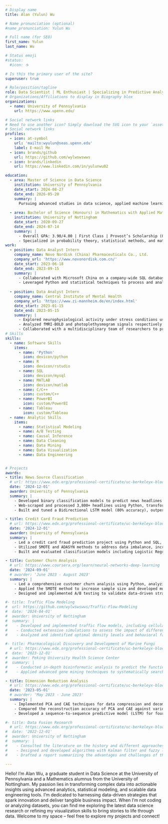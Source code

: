 ```yaml
---
# Display name
title: Alan (Yulun) Wu

# Name pronunciation (optional)
#name_pronunciation: Yulun Wu

# Full name (for SEO)
first_name: Yulun
last_name: Wu

# Status emoji
#status:
  #icon: ☕️

# Is this the primary user of the site?
superuser: true

# Role/position/tagline
role: Data Scientist | ML Enthusiast | Specializing in Predictive Analytics & Data Solutions
# Organizations/Affiliations to display in Biography blox
organizations:
  - name: University of Pennsylvania
    url: https://www.upenn.edu/

# Social network links
# Need to use another icon? Simply download the SVG icon to your `assets/media/icons/` folder.
# Social network links
profiles:
  - icon: at-symbol
    url: 'mailto:wyulun@seas.upenn.edu'
    label: E-mail Me
  - icon: brands/github
    url: https://github.com/wylwswswws
  - icon: brands/linkedin
    url: https://www.linkedin.com/in/yulunwu02

education:
  - area: Master of Science in Data Science
    institution: University of Pennsylvania
    date_start: 2024-08-27
    date_end: 2026-05-20
    summary: |
      Pursuing advanced studies in data science, applied machine learning, and statistical modeling. 
      
  - area: Bachelor of Science (Honours) in Mathematics with Applied Mathematics
    institution: University of Nottingham
    date_start: 2020-09-27
    date_end: 2024-07-14
    summary: |
      - Overall GPA: 3.90/4.00 | First Class | Provost’s Scholarship (06/2021)
      - Specialized in probability theory, statistical methods, and mathematical modeling. 
work:
  - position: Data Analyst Intern
    company_name: Novo Nordisk (China) Pharmaceuticals Co., Ltd.
    company_url: 'https://www.novonordisk.com.cn/'
    date_start: 2023-06-18
    date_end: 2023-09-15
    summary: |
      - Collaborated with Microsoft China on a company-wide SQL database migration project regarding to customer representative behavior, consolidating five databases into one. Reduced query runtime by 30% through SQL optimization, increasing database migration efficiency.
      - Leveraged Python and statistical techniques to process and analyze historical sales promotion data for pharmaceuticals. Generated predictive insights that improved promotional budget allocation accuracy by 20%, contributing to $100,000 in cost savings. 
      
  - position: Data Analyst Intern
    company_name: Central Institute of Mental Health
    company_url: 'https://www.zi-mannheim.de/en/index.html'
    date_start: 2023-01-15
    date_end: 2023-05-15
    summary: |
      - Explored neurophysiological activity under stress conditions using a neuropsychological paradigm and combining functional MRI and heart rate signal (in collaboration with the Max Planck Institute of Psychiatry). 
      - Analyzed fMRI-BOLD and photoplethysmogram signals respectively utilizing generalized linear models (GLM) and wabp algorithm in MATLAB and found brain regions’ interaction with the autonomic nervous system under stress. 
      - Collaborated with a multidisciplinary team of researchers to prepare and deliver a comprehensive presentation at an academic seminar at Heidelberg University, engaging over 20 scholars and researchers in discussions about findings. 
# Skills
skills:
  - name: Software Skills
    items:
      - name: 'Python'
        icon: devicon/python
      - name: R
        icon: devicon/rstudio
      - name: SQL
        icon: devicon/mysql
      - name: MATLAB
        icon: devicon/matlab
      - name: C/C++
        icon: custom/C++
      - name: PowerBI
        icon: custom/PowerBI
      - name: Tableau
        icon: custom/Tableau
  - name: Analytic Skills
    items:
      - name: Statistical Modeling
      - name: A/B Testing
      - name: Causal Inference
      - name: Data Cleaning
      - name: Data Mining
      - name: Data Visualization
      - name: Data Engineering


# Projects
awards:
- title: News Source Classification
  # url: https://www.edx.org/professional-certificate/uc-berkeleyx-blockchain-fundamentals
  date: '2024-12-01'
  awarder: University of Pennsylvania
  summary: |
    - Developed binary classification models to predict news headlines’ sources (Fox News vs. NBC News), leveraging advanced NLP techniques to reveal stylistic and vocabulary differences.
    - Web-scraped and processed 3,800+ headlines using Python, transforming text data via TF-IDF and Word2Vec vectorization, and enriching features through bigram/trigram extraction.
    - Built and tuned a Bidirectional LSTM model (80% accuracy), outperforming a baseline Logistic Regression (66%); mitigated overfitting through extensive hyperparameter optimization.

- title: Credit Card Fraud Prediction
  # url: https://www.edx.org/professional-certificate/uc-berkeleyx-blockchain-fundamentals
  date: '2024-12-01'
  awarder: University of Pennsylvania
  summary: |
    - Led a credit card fraud prediction project using Python and SQL, analyzing over 50,000 transaction records to identify key patterns and factors contributing to fraudulent activities, such as transaction amount, location anomalies, and user behavior.
    - Utilized SMOTE and ADASYN methods to address data imbalance, increasing sample size for robust model training. Enhanced feature extraction by leveraging Long Short-Term Memory (LSTM) networks for detecting temporal patterns.
    - Built and evaluated classification models including Logistic Regression, Random Forest, and XGBoost, achieving a 90% prediction accuracy with XGBoost. Explained model predictions using SHAP value charts, enabling stakeholders to understand key drivers of fraud.

- title: Customer Churn Analysis 
  # url: https://www.coursera.org/learn/neural-networks-deep-learning
  date: '2024-09-01'
  # awarder: 'June 2023 - August 2023'
  summary: |
    - Led a comprehensive customer churn analysis using Python, analyzing data from over 7,000 customer records to identify key factors such as contract length, monthly charges and customer service response time influencing churn rates. 
    - Applied the SMOTE method to increase sample size and developed multiple classification models (Logistic Regression, Random Forest, XGBoost) to predict potential customer churn. Achieved an accuracy of 0.9 using XGBoost and created SHAP value charts to explain the model. 
    - Designed and implemented A/B testing to validate data-driven strategies for reducing customer churn, comparing pre-and post-intervention churn rates to measure the effectiveness of the campaign. 

#- title: Traffic Flow Modeling
#  url: https://github.com/wylwswswws/Traffic-Flow-Modeling
#  date: '2024-04-01'
#  awarder: University of Nottingham
#  summary: |
#    - Developed and implemented traffic flow models, including cellular automata, car-following models, and partial differential equations (PDE), to simulate realistic traffic dynamics across various densities and driver behaviors.
#    - Conducted extensive simulations to assess the impact of different traffic densities and road conditions, optimizing model parameters for enhanced predictive accuracy.
#    - Analyzed and identified optimal density levels and behavioral factors that aligned closely with real-world traffic patterns, providing recommendations to improve flow and reduce congestion.

#- title: Pharmacological Discovery and Development of Marine Fungi
  # url: https://www.edx.org/professional-certificate/uc-berkeleyx-blockchain-fundamentals
#  date: '2023-12-01'
#  awarder: Peking University Health Science Center
#  summary: |
#    - Conducted in-depth bioinformatic analysis to predict the function of biosynthetic gene clusters in marine fungi, adding in the identification of novel bioactive compounds. 
#    - Applied advanced gene mining techniques to systematically search for potential pharmaceutical candidates, contributing to the discovery of marine-derived natural products with therapeutic potential. 

- title: Dimension Reduction Analysis
  # url: https://www.edx.org/professional-certificate/uc-berkeleyx-blockchain-fundamentals
  date: '2023-05-01' 
  # awarder: 'May 2023 - June 2023'
  summary: |
    - Implemented PCA and CAE techniques for data compression and decompression on 48 videos with different initial conditions related to Reduced Order Modeling & Video Prediction. 
    - Compared the reconstruction accuracy of PCA and CAE against various dimensions of the reduced space and found better accuracy for larger dimensions using CAE and for smaller dimensions using PCA. 
    - Developed a sequence-to-sequence predictive model (LSTM) for four timesteps in the reduced space and achieved a 92% accuracy rate in decoding predicted results in the full space. 

#- title: Data Fusion Research
  # url: https://www.edx.org/professional-certificate/uc-berkeleyx-blockchain-fundamentals
#  date: '2022-12-01'
#  awarder: University of Nottingham
#  summary: |
#    - Consulted the literature on the history and different approaches to data fusion and identified key trends and advancements. 
#    - Designed and developed algorithms with Kalman filter and fuzzy logic using C++ for data fusion. 
#    - Drafted a report summarizing the advantages and challenges of the approaches of data fusion in the project and shared it with the entire research group for further discussion and collaboration. 

---
```


Hello! I’m Alan Wu, a graduate student in Data Science at the University of Pennsylvania and a Mathematics alumnus from the University of Nottingham. My passion lies in transforming complex data into actionable insights using advanced analytics, statistical modeling, and scalable data engineering tools. I’m dedicated to harnessing data-driven strategies that spark innovation and deliver tangible business impact. When I’m not coding or analyzing datasets, you can find me exploring the latest data science research or refining my visualization skills to bring stories to life through data. Welcome to my space – feel free to explore my projects and connect!

